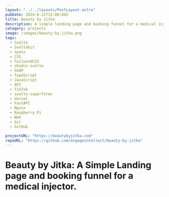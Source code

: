 ```yaml
---
layout: "../../layouts/PostLayout.astro"
pubDate: 2024-6-21T12:00:00Z
title: Beauty by Jitka
description: A simple landing page and booking funnel for a medical injector.
category: projects
image: /images/beauty-by-jitka.png
tags:
  - Svelte
  - Sveltekit
  - spatz
  - CSS
  - TailwindCSS
  - shadcn-svelte
  - GSAP
  - TypeScript
  - JavaScript
  - API
  - TikTok
  - svelte-superforms
  - Vercel
  - FastAPI
  - Nginx
  - Raspberry Pi
  - Web
  - Git
  - GitHub

projectURL: "https://beautybyjitka.com"
repoURL: "https://github.com/engageintellect/beauty-by-jitka"
---
```


# Beauty by Jitka: A Simple Landing page and booking funnel for a medical injector.
